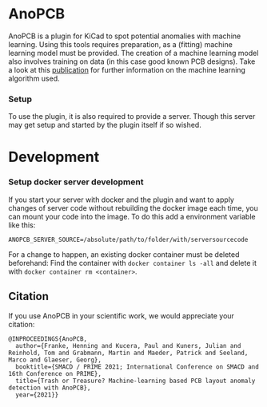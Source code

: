 # AnoPCB

AnoPCB is a plugin for KiCad to spot potential anomalies with machine learning.
Using this tools requires preparation, as a (fitting) machine learning model must be provided. The creation of a machine learning model also involves training on data (in this case good known PCB designs).
Take a look at this [publication](https://ieeexplore.ieee.org/abstract/document/9547913) for further information on the machine learning algorithm used.

### Setup

To use the plugin, it is also required to provide a server. Though this server may get setup and started by the plugin itself if so wished.

# Development

### Setup docker server development

If you start your server with docker and the plugin and want to apply changes of server code without rebuilding the docker image each time, you can mount your code into the image. To do this add a environment variable like this:

`ANOPCB_SERVER_SOURCE=/absolute/path/to/folder/with/serversourcecode`

For a change to happen, an existing docker container must be deleted beforehand:
Find the container with `docker container ls -all` and delete it with `docker container rm <container>`.

## Citation 
If you use AnoPCB in your scientific work, we would appreciate your citation:

```
@INPROCEEDINGS{AnoPCB,
  author={Franke, Henning and Kucera, Paul and Kuners, Julian and Reinhold, Tom and Grabmann, Martin and Maeder, Patrick and Seeland, Marco and Glaeser, Georg},
  booktitle={SMACD / PRIME 2021; International Conference on SMACD and 16th Conference on PRIME}, 
  title={Trash or Treasure? Machine-learning based PCB layout anomaly detection with AnoPCB}, 
  year={2021}}
```